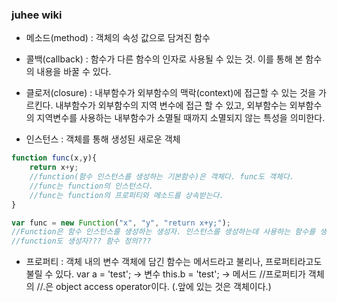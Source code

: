 ### juhee wiki

* 메소드(method) : 객체의 속성 값으로 담겨진 함수
* 콜백(callback) : 함수가 다른 함수의 인자로 사용될 수 있는 것. 이를 통해 본 함수의 내용을 바꿀 수 있다.
* 클로저(closure) : 내부함수가 외부함수의 맥락(context)에 접근할 수 있는 것을 가르킨다. 
내부함수가 외부함수의 지역 변수에 접근 할 수 있고, 외부함수는 외부함수의 지역변수를 사용하는 내부함수가 소멸될 때까지 소멸되지 않는 특성을 의미한다.

* 인스턴스 : 객체를 통해 생성된 새로운 객체

```javascript
function func(x,y){
	return x+y;
	//function(함수 인스턴스를 생성하는 기본함수)은 객체다. func도 객체다.
	//func는 function의 인스턴스다.
	//func는 function의 프로퍼티와 메소드를 상속받는다.
}

var func = new Function("x", "y", "return x+y;");
//Function은 함수 인스턴스를 생성하는 생성자. 인스턴스를 생성하는데 사용하는 함수를 생성자라고 함.
//function도 생성자??? 함수 정의???
```

* 프로퍼티 : 객체 내의 변수
객체에 담긴 함수는 메서드라고 불리나, 프로퍼티라고도 불릴 수 있다.
var a = 'test'; -> 변수
this.b = 'test'; -> 메서드
//프로퍼티가 객체의 
//.은 object access operator이다. (.앞에 있는 것은 객체이다.)